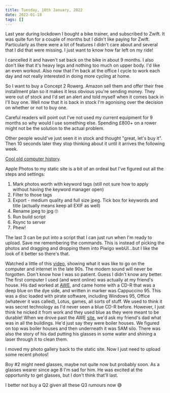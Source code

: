 ```yaml
---
title: Tuesday, 18th January, 2022
date: 2022-01-18
tags: []
---
```


Last year during lockdown I bought a bike trainer, and subscribed to Zwift. It was quite fun for a couple of months but I didn't like paying for Zwift. Particularly as there were a lot of features I didn't care about and several that I did that were missing. I just want to know how far left on my ride!

I cancelled it and haven't sat back on the bike in about 9 months. I also don't like that it's heavy legs and nothing too much on upper body. I'd like an even workout. Also now that I'm back at the office I cycle to work each day and not really interested in doing more cycling at home.

So I want to buy a Concept 2 Rowerg. Amazon sell them and offer their free installment plan so it makes it less obvious you're sending money. They were out of stock and I'd set an alert and told myself when it comes back in I'll buy one. Well now that it is back in stock I'm agonising over the decision on whether or not to buy one.

Careful readers will point out I've not used my current equipment for 9 months so why would I use something else. Spending £800+ on a rower might not be the solution to the actual problem.

Other people would've just seen it in stock and thought "great, let's buy it". Then 10 seconds later they stop thinking about it until it arrives the following week.

[Cool old computer history](https://arstechnica.com/science/2022/01/the-most-important-computer-youve-never-heard-of/).

Apple Photos to my static site is a bit of an ordeal but I've figured out all the steps and settings:

1. Mark photos worth with keyword tags (still not sure how to apply without having the keyword manager open)
2. Filter to those tags
3. Export - medium quality and full size jpeg. Tick box for keywords and title (actually means keep all EXIF as well)
4. Rename jpeg to jpg 🙄
5. Run build script
6. Rsync to server
7. Phew!

The last 3 can be put into a script that I can just run when I'm ready to upload. Save me remembering the commands. This is instead of picking the photos and dragging and dropping them into Piwigo webUI...but I like the look of it better so there's that.

Watched a little of this [video](https://youtu.be/ntQ48-d-8x4), showing what it was like to go on the computer and internet in the late 90s. The modem sound will never be forgotten. Don't know how I was so patient. Guess I didn't know any better. The first computer I used (and went online) was actually at my friend's house. His dad worked at [AWE](https://www.awe.co.uk/), and came home with a CD-R that was a deep blue on the dye side, and written in marker was Cappuccino 95. This was a disc loaded with pirate software, including Windows 95, Office (whatever it was called), Lotus, games, all sorts of stuff. We used to think it was secret technology as I'd never seen a blue CD-R before. However, I just think he nicked it from work and they used blue as they were meant to be durable! When we drove past the AWE [site](https://goo.gl/maps/98dpRaTnLHmfpKPp6), we'd ask my friend's dad what was in all the buildings. He'd just say they were boiler houses. We figured on top was boiler houses and then underneath it was SAM silo. There was also the story of his dad putting his glasses in some water and shining a laser through it to clean them.

I moved my photo gallery back to the static site. Now I just need to upload some recent photos!

Boy #2 might need glasses, maybe not quite now but probably soon. As a glasses wearer since age 8 I'm sad for him. He was excited at the opportunity to get glasses, but I don't think that'll last.

I better not buy a Q2 given all these Q3 rumours now 😅
